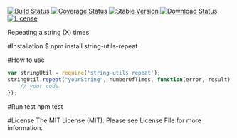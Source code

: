 [![Build Status](https://travis-ci.org/votienan123/string-utils-repeat.svg?branch=master)](https://travis-ci.org/votienan123/string-utils-repeat)
[![Coverage Status](https://coveralls.io/repos/github/votienan123/string-utils-repeat/badge.svg?branch=master)](https://coveralls.io/github/votienan123/string-utils-repeat?branch=master)
[![Stable Version](https://img.shields.io/npm/v/string-utils-repeat.svg)](https://www.npmjs.com/package/string-utils-repeat)
[![Download Status](https://img.shields.io/npm/dt/string-utils-repeat.svg)](https://www.npmjs.com/package/string-utils-repeat) 
[![License](https://img.shields.io/github/license/votienan123/string-utils-repeat.svg)](https://github.com/votienan123/string-utils-repeat/blob/master/LICENSE)

Repeating a string (X) times

#Installation
$ npm install string-utils-repeat

#How to use
```javascript
var stringUtil = require('string-utils-repeat');
stringUtil.repeat("yourString", numberOfTimes, function(error, result) {
	// your code
});
```
#Run test
npm test

#License
The MIT License (MIT). Please see License File for more information.

